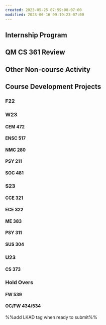 ```yaml
---
created: 2023-05-25 07:59:08-07:00
modified: 2023-06-16 09:19:23-07:00
---
```



## Internship Program

## QM CS 361 Review

## Other Non-course Activity

## Course Development Projects
 
### F22

### W23

#### CEM 472

#### ENSC 517

#### NMC 280

#### PSY 211

#### SOC 481

### S23

#### CCE 321

#### ECE 322

#### ME 383

#### PSY 311

#### SUS 304

### U23

#### CS 373

### Hold Overs

#### FW 539

#### OC/FW 434/534

%%add LKAD tag when ready to submit%%